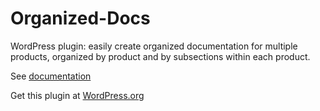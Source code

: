 Organized-Docs
==============

WordPress plugin: easily create organized documentation for multiple products, organized by product and by subsections within each product.


See [documentation](http://isabelcastillo.com/docs/category/organized-docs-wordpress-plugin)

Get this plugin at [WordPress.org](https://wordpress.org/plugins/organized-docs/)
